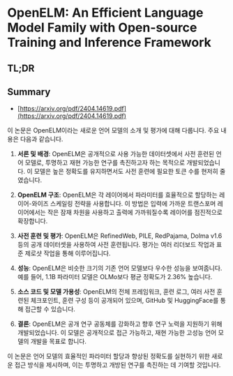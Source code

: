 # OpenELM: An Efficient Language Model Family with Open-source Training and Inference Framework
## TL;DR
## Summary
- [https://arxiv.org/pdf/2404.14619.pdf](https://arxiv.org/pdf/2404.14619.pdf)

이 논문은 OpenELM이라는 새로운 언어 모델의 소개 및 평가에 대해 다룹니다. 주요 내용은 다음과 같습니다.

1. **서론 및 배경**: OpenELM은 공개적으로 사용 가능한 데이터셋에서 사전 훈련된 언어 모델로, 투명하고 재현 가능한 연구를 촉진하고자 하는 목적으로 개발되었습니다. 이 모델은 높은 정확도를 유지하면서도 사전 훈련에 필요한 토큰 수를 현저히 줄였습니다.

2. **OpenELM 구조**: OpenELM은 각 레이어에서 파라미터를 효율적으로 할당하는 레이어-와이즈 스케일링 전략을 사용합니다. 이 방법은 입력에 가까운 트랜스포머 레이어에서는 작은 잠재 차원을 사용하고 출력에 가까워질수록 레이어를 점진적으로 확장합니다.

3. **사전 훈련 및 평가**: OpenELM은 RefinedWeb, PILE, RedPajama, Dolma v1.6 등의 공개 데이터셋을 사용하여 사전 훈련됩니다. 평가는 여러 리더보드 작업과 표준 제로샷 작업을 통해 이루어집니다.

4. **성능**: OpenELM은 비슷한 크기의 기존 언어 모델보다 우수한 성능을 보여줍니다. 예를 들어, 1.1B 파라미터 모델은 OLMo보다 평균 정확도가 2.36% 높습니다.

5. **소스 코드 및 모델 가용성**: OpenELM의 전체 프레임워크, 훈련 로그, 여러 사전 훈련된 체크포인트, 훈련 구성 등이 공개되어 있으며, GitHub 및 HuggingFace를 통해 접근할 수 있습니다.

6. **결론**: OpenELM은 공개 연구 공동체를 강화하고 향후 연구 노력을 지원하기 위해 개발되었습니다. 이 모델은 공개적으로 접근 가능하고, 재현 가능한 고성능 언어 모델의 개발을 목표로 합니다.

이 논문은 언어 모델의 효율적인 파라미터 할당과 향상된 정확도를 실현하기 위한 새로운 접근 방식을 제시하며, 이는 투명하고 개방된 연구를 촉진하는 데 기여할 것입니다.